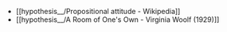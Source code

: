 - [[hypothesis__/Propositional attitude - Wikipedia]]
- [[hypothesis__/A Room of One's Own - Virginia Woolf (1929)]]